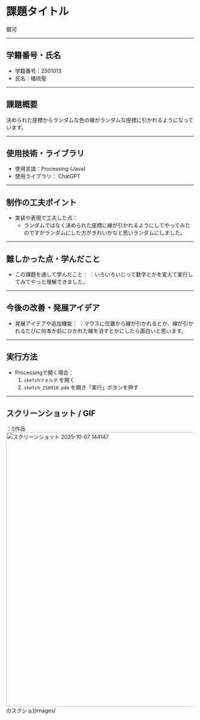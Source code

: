 # 課題タイトル
銀河

---

## 学籍番号・氏名
- 学籍番号：2501013
- 氏名：橘琉聖

---

## 課題概要
決められた座標からランダムな色の線がランダムな座標に引かれるようになっています。

---

## 使用技術・ライブラリ
- 使用言語：Processing (Java)
- 使用ライブラリ：
  ChatGPT

---

## 制作の工夫ポイント
- 実装や表現で工夫した点：
  - ランダムではなく決められた座標に線が引かれるようにしてやってみたのですがランダムにした方がきれいかなと思いランダムにしました。

---

## 難しかった点・学んだこと 
- この課題を通して学んだこと：
  ：いろいろいじって数字とかを変えて実行してみてやっと理解できました。

---

## 今後の改善・発展アイデア
- 発展アイデアや追加機能：
  ：マウスに位置から線が引かれるとか、線が引かれるたびに何本か前にひかれた線を消すとかにしたら面白いと思います。

---

## 実行方法
- Processingで開く場合：
  1. `sketchフォルダ` を開く
  2. `sketch_250910.pde` を開き「実行」ボタンを押す
---

## スクリーンショット / GIF
：![作品<img width="802" height="738" alt="スクリーンショット 2025-10-07 144147" src="https://github.com/user-attachments/assets/508d8eed-c548-4be1-8094-006c27ea131f" />
のスクショ](images/
